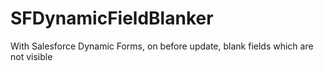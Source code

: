 # SFDynamicFieldBlanker
With Salesforce Dynamic Forms, on before update, blank fields which are not visible
